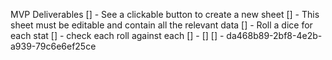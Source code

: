 MVP Deliverables
[] - See a clickable button to create a new sheet
[] - This sheet must be editable and contain all the relevant data
[] - Roll a dice for each stat
[] - check each roll against each 
[] - 
[]
[] - da468b89-2bf8-4e2b-a939-79c6e6ef25ce